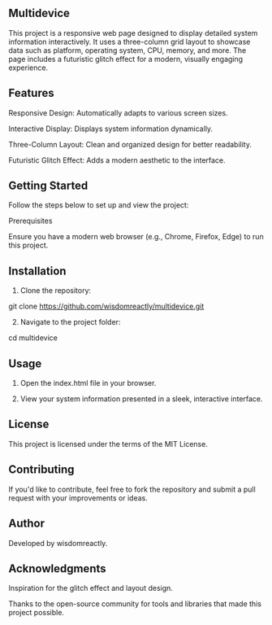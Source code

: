 ## Multidevice

This project is a responsive web page designed to display detailed system information interactively. It uses a three-column grid layout to showcase data such as platform, operating system, CPU, memory, and more. The page includes a futuristic glitch effect for a modern, visually engaging experience.

## Features

Responsive Design: Automatically adapts to various screen sizes.

Interactive Display: Displays system information dynamically.

Three-Column Layout: Clean and organized design for better readability.

Futuristic Glitch Effect: Adds a modern aesthetic to the interface.


## Getting Started

Follow the steps below to set up and view the project:

Prerequisites

Ensure you have a modern web browser (e.g., Chrome, Firefox, Edge) to run this project.

## Installation

1. Clone the repository:

git clone https://github.com/wisdomreactly/multidevice.git


2. Navigate to the project folder:

cd multidevice


## Usage

1. Open the index.html file in your browser.

2. View your system information presented in a sleek, interactive interface.

## License

This project is licensed under the terms of the MIT License.

## Contributing

If you'd like to contribute, feel free to fork the repository and submit a pull request with your improvements or ideas.

## Author

Developed by wisdomreactly.

## Acknowledgments

Inspiration for the glitch effect and layout design.

Thanks to the open-source community for tools and libraries that made this project possible.
